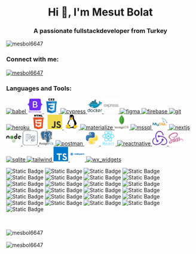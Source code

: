 <h1 align="center">Hi 👋, I'm Mesut Bolat</h1>
<h3 align="center">A passionate fullstackdeveloper from Turkey</h3>

<p align="left"> <img src="https://komarev.com/ghpvc/?username=mesbol6647&label=Profile%20views&color=0e75b6&style=flat" alt="mesbol6647" /> </p>

<h3 align="left">Connect with me:</h3>
<p align="left">
<a href="https://linkedin.com/in/mesut-bolat/" target="blank"><img align="center" src="https://raw.githubusercontent.com/rahuldkjain/github-profile-readme-generator/master/src/images/icons/Social/linked-in-alt.svg" alt="mesbol6647" height="30" width="40" /></a>
</p>

<h3 align="left">Languages and Tools:</h3>
<p align="left"> <a href="https://babeljs.io/" target="_blank" rel="noreferrer"> <img src="https://www.vectorlogo.zone/logos/babeljs/babeljs-icon.svg" alt="babel" width="40" height="40"/> </a> <a href="https://getbootstrap.com" target="_blank" rel="noreferrer"> <img src="https://raw.githubusercontent.com/devicons/devicon/master/icons/bootstrap/bootstrap-plain-wordmark.svg" alt="bootstrap" width="40" height="40"/> </a> <a href="https://www.w3schools.com/css/" target="_blank" rel="noreferrer"> <img src="https://raw.githubusercontent.com/devicons/devicon/master/icons/css3/css3-original-wordmark.svg" alt="css3" width="40" height="40"/> </a> <a href="https://www.cypress.io" target="_blank" rel="noreferrer"> <img src="https://raw.githubusercontent.com/simple-icons/simple-icons/6e46ec1fc23b60c8fd0d2f2ff46db82e16dbd75f/icons/cypress.svg" alt="cypress" width="40" height="40"/> </a> <a href="https://www.docker.com/" target="_blank" rel="noreferrer"> <img src="https://raw.githubusercontent.com/devicons/devicon/master/icons/docker/docker-original-wordmark.svg" alt="docker" width="40" height="40"/> </a> <a href="https://expressjs.com" target="_blank" rel="noreferrer"> <img src="https://raw.githubusercontent.com/devicons/devicon/master/icons/express/express-original-wordmark.svg" alt="express" width="40" height="40"/> </a> <a href="https://www.figma.com/" target="_blank" rel="noreferrer"> <img src="https://www.vectorlogo.zone/logos/figma/figma-icon.svg" alt="figma" width="40" height="40"/> </a> <a href="https://firebase.google.com/" target="_blank" rel="noreferrer"> <img src="https://www.vectorlogo.zone/logos/firebase/firebase-icon.svg" alt="firebase" width="40" height="40"/> </a> <a href="https://git-scm.com/" target="_blank" rel="noreferrer"> <img src="https://www.vectorlogo.zone/logos/git-scm/git-scm-icon.svg" alt="git" width="40" height="40"/> </a> <a href="https://heroku.com" target="_blank" rel="noreferrer"> <img src="https://www.vectorlogo.zone/logos/heroku/heroku-icon.svg" alt="heroku" width="40" height="40"/> </a> <a href="https://www.w3.org/html/" target="_blank" rel="noreferrer"> <img src="https://raw.githubusercontent.com/devicons/devicon/master/icons/html5/html5-original-wordmark.svg" alt="html5" width="40" height="40"/> </a> <a href="https://developer.mozilla.org/en-US/docs/Web/JavaScript" target="_blank" rel="noreferrer"> <img src="https://raw.githubusercontent.com/devicons/devicon/master/icons/javascript/javascript-original.svg" alt="javascript" width="40" height="40"/> </a> <a href="https://www.linux.org/" target="_blank" rel="noreferrer"> <img src="https://raw.githubusercontent.com/devicons/devicon/master/icons/linux/linux-original.svg" alt="linux" width="40" height="40"/> </a> <a href="https://materializecss.com/" target="_blank" rel="noreferrer"> <img src="https://raw.githubusercontent.com/prplx/svg-logos/5585531d45d294869c4eaab4d7cf2e9c167710a9/svg/materialize.svg" alt="materialize" width="40" height="40"/> </a> <a href="https://www.mongodb.com/" target="_blank" rel="noreferrer"> <img src="https://raw.githubusercontent.com/devicons/devicon/master/icons/mongodb/mongodb-original-wordmark.svg" alt="mongodb" width="40" height="40"/> </a> <a href="https://www.microsoft.com/en-us/sql-server" target="_blank" rel="noreferrer"> <img src="https://www.svgrepo.com/show/303229/microsoft-sql-server-logo.svg" alt="mssql" width="40" height="40"/> </a> <a href="https://www.mysql.com/" target="_blank" rel="noreferrer"> <img src="https://raw.githubusercontent.com/devicons/devicon/master/icons/mysql/mysql-original-wordmark.svg" alt="mysql" width="40" height="40"/> </a> <a href="https://nextjs.org/" target="_blank" rel="noreferrer"> <img src="https://cdn.worldvectorlogo.com/logos/nextjs-2.svg" alt="nextjs" width="40" height="40"/> </a> <a href="https://nodejs.org" target="_blank" rel="noreferrer"> <img src="https://raw.githubusercontent.com/devicons/devicon/master/icons/nodejs/nodejs-original-wordmark.svg" alt="nodejs" width="40" height="40"/> </a> <a href="https://www.photoshop.com/en" target="_blank" rel="noreferrer"> <img src="https://raw.githubusercontent.com/devicons/devicon/master/icons/photoshop/photoshop-line.svg" alt="photoshop" width="40" height="40"/> </a> <a href="https://www.postgresql.org" target="_blank" rel="noreferrer"> <img src="https://raw.githubusercontent.com/devicons/devicon/master/icons/postgresql/postgresql-original-wordmark.svg" alt="postgresql" width="40" height="40"/> </a> <a href="https://postman.com" target="_blank" rel="noreferrer"> <img src="https://www.vectorlogo.zone/logos/getpostman/getpostman-icon.svg" alt="postman" width="40" height="40"/> </a> <a href="https://www.python.org" target="_blank" rel="noreferrer"> <img src="https://raw.githubusercontent.com/devicons/devicon/master/icons/python/python-original.svg" alt="python" width="40" height="40"/> </a> <a href="https://reactjs.org/" target="_blank" rel="noreferrer"> <img src="https://raw.githubusercontent.com/devicons/devicon/master/icons/react/react-original-wordmark.svg" alt="react" width="40" height="40"/> </a> <a href="https://reactnative.dev/" target="_blank" rel="noreferrer"> <img src="https://reactnative.dev/img/header_logo.svg" alt="reactnative" width="40" height="40"/> </a> <a href="https://redux.js.org" target="_blank" rel="noreferrer"> <img src="https://raw.githubusercontent.com/devicons/devicon/master/icons/redux/redux-original.svg" alt="redux" width="40" height="40"/> </a> <a href="https://sass-lang.com" target="_blank" rel="noreferrer"> <img src="https://raw.githubusercontent.com/devicons/devicon/master/icons/sass/sass-original.svg" alt="sass" width="40" height="40"/> </a> <a href="https://www.sqlite.org/" target="_blank" rel="noreferrer"> <img src="https://www.vectorlogo.zone/logos/sqlite/sqlite-icon.svg" alt="sqlite" width="40" height="40"/> </a> <a href="https://tailwindcss.com/" target="_blank" rel="noreferrer"> <img src="https://www.vectorlogo.zone/logos/tailwindcss/tailwindcss-icon.svg" alt="tailwind" width="40" height="40"/> </a> <a href="https://www.typescriptlang.org/" target="_blank" rel="noreferrer"> <img src="https://raw.githubusercontent.com/devicons/devicon/master/icons/typescript/typescript-original.svg" alt="typescript" width="40" height="40"/> </a> <a href="https://webpack.js.org" target="_blank" rel="noreferrer"> <img src="https://raw.githubusercontent.com/devicons/devicon/d00d0969292a6569d45b06d3f350f463a0107b0d/icons/webpack/webpack-original-wordmark.svg" alt="webpack" width="40" height="40"/> </a> <a href="https://www.wxwidgets.org/" target="_blank" rel="noreferrer"> <img src="https://upload.wikimedia.org/wikipedia/commons/b/bb/WxWidgets.svg" alt="wx_widgets" width="40" height="40"/> </a> </p>

![Static Badge](https://img.shields.io/badge/React-crimson?style=flat&logo=react&color=crimson&cacheSeconds=4800)
![Static Badge](https://img.shields.io/badge/Html-crimson?style=flat&logo=html5&color=crimson&cacheSeconds=4800)
![Static Badge](https://img.shields.io/badge/Css-crimson?style=flat&logo=css3&color=crimson&cacheSeconds=4800)
![Static Badge](https://img.shields.io/badge/javascript-crimson?style=flat&logo=javascript&color=crimson&cacheSeconds=4800)
![Static Badge](https://img.shields.io/badge/redux-crimson?style=flat&logo=redux&color=crimson&cacheSeconds=4800)
![Static Badge](https://img.shields.io/badge/firebase-crimson?style=flat&logo=firebase&color=crimson&cacheSeconds=4800)
![Static Badge](https://img.shields.io/badge/bootstrap-crimson?style=flat&logo=bootstrap&color=crimson&cacheSeconds=4800)
![Static Badge](https://img.shields.io/badge/react_bootstrap-crimson?style=flat&logo=react&color=crimson&cacheSeconds=4800)
![Static Badge](https://img.shields.io/badge/sass-crimson?style=flat&logo=sass&color=crimson&cacheSeconds=4800)
![Static Badge](https://img.shields.io/badge/tailwind_css-crimson?style=flat&logo=tailwind-css&color=crimson&cacheSeconds=4800)
![Static Badge](https://img.shields.io/badge/formik-crimson?style=flat&logo=formik)
![Static Badge](https://img.shields.io/badge/yup-crimson?style=flat&logo=yup)
![Static Badge](https://img.shields.io/badge/typescript-crimson?style=flat&logo=typescript)
![Static Badge](https://img.shields.io/badge/figma-crimson?style=flat&logo=figma)
![Static Badge](https://img.shields.io/badge/Next.js-crimson?style=flat&logo=Next.js)
![Static Badge](https://img.shields.io/badge/cypress-crimson?style=flat&logo=cypress)
![Static Badge](https://img.shields.io/badge/postman-blue?style=flat&logo=postman)
![Static Badge](https://img.shields.io/badge/python-blue?style=flat&logo=python)
![Static Badge](https://img.shields.io/badge/Node.js-blue?style=flat&logo=Node.js)
![Static Badge](https://img.shields.io/badge/Express.js-blue?style=flat&logo=Express.js)
![Static Badge](https://img.shields.io/badge/Sequelize-blue?style=flat&logo=Sequelize)
![Static Badge](https://img.shields.io/badge/Mongoose-blue?style=flat&logo=Mongoose)
![Static Badge](https://img.shields.io/badge/ORM-blue?style=flat&logo=ORM)
![Static Badge](https://img.shields.io/badge/ODM-blue?style=flat&logo=ODM)
![Static Badge](https://img.shields.io/badge/JWT-blue?style=flat&logo=JWT)

<br>

<p><img align="center" src="https://github-readme-stats.vercel.app/api/top-langs?username=mesbol6647&show_icons=true&locale=en&layout=compact" alt="mesbol6647" /></p>

<p><img align="center" src="https://github-readme-streak-stats.herokuapp.com/?user=mesbol6647&" alt="mesbol6647" /></p>


